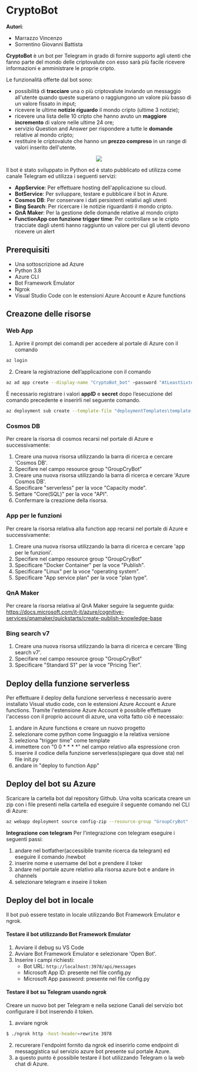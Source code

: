 CryptoBot
===========
**Autori**:
- Marrazzo Vincenzo
- Sorrentino Giovanni Battista

**CryptoBot** è un bot per Telegram in grado di fornire supporto agli utenti che fanno parte del mondo delle criptovalute con esso sarà più facile ricevere informazioni e amministrare le proprie cripto.

Le funzionalità offerte dal bot sono:

-   possibilità di **tracciare** una o più criptovalute inviando un messaggio all'utente quando queste superano o raggiungono un valore più basso di un valore fissato in input;
-   ricevere le ultime **notizie riguardo** il mondo cripto (ultime 3 notizie);
-   ricevere una lista delle 10 cripto che hanno avuto un **maggiore incremento** di valore nelle ultime 24 ore;
-   servizio Question and Answer per rispondere a tutte le **domande** relative al mondo cripto;
-   restituire le criptovalute che hanno un **prezzo compreso** in un range di valori inserito dell'utente.

	
<p align="center"><img src="./images/servizi.png"/></p>

Il bot è stato sviluppato in Python ed è stato pubblicato ed utilizza come canale Telegram ed utilizza i seguenti servizi:

-   **AppService**: Per effettuare hosting dell'applicazione su cloud.
-   **BotService**: Per sviluppare, testare e pubblicare il bot in Azure.
-   **Cosmos DB**: Per conservare i dati persistenti relativi agli utenti
-   **Bing Search**: Per ricercare i le notizie riguardanti il mondo cripto.
-   **QnA Maker**: Per la gestione delle domande relative al mondo cripto
-   **FunctionApp con funzione trigger time**: Per controllare se le cripto tracciate dagli utenti hanno raggiunto un valore per cui gli utenti devono ricevere un alert 

Prerequisiti
------------

-   Una sottoscrizione ad Azure
-   Python 3.8
-   Azure CLI
-   Bot Framework Emulator
-   Ngrok
-   Visual Studio Code con le estensioni Azure Account e Azure functions

Creazone delle risorse
-------------
### Web App

1.  Aprire il prompt dei comandi per accedere al portale di Azure con il comando
```sh
az login
```

2.  Creare la registrazione dell’applicazione con il comando
```sh
az ad app create --display-name "CryptoBot_bot" –password "AtLeastSixteenCharacters\_0" --available-to-other-tenants
```
È necessario registrare i valori **appID** e **secret** dopo l’esecuzione del comando precedente e inserirli nel seguente comando.
```sh
az deployment sub create --template-file "deploymentTemplates\template-with-new-rg.json" --location westeurope --parameters appId="appId" appSecret="appSecret" botId="CryptoBot_bot" botSku=F0 newAppServicePlanName="NewAppServicePlanCryBot" newWebAppName="CryBotWebApp" groupName="GroupCryBot" groupLocation="West Europe" newAppServicePlanLocation="West Europe" --name "CryBot"
```

### Cosmos DB
Per creare la risorsa di cosmos recarsi nel portale di Azure e successivamente:

1. Creare una nuova risorsa utilizzando la barra di ricerca e cercare 'Cosmos DB'.
2. Specifare nel campo resource group "GroupCryBot"
3. Creare una nuova risorsa utilizzando la barra di ricerca e cercare 'Azure Cosmos DB'.
4. Specificare "serverless" per la voce "Capacity mode".
5. Settare "Core(SQL)" per la voce "API".
6. Confermare la creazione della risorsa.

### App per le funzioni
Per creare la risorsa relativa alla function app recarsi nel portale di Azure e successivamente:
    
1. Creare una nuova risorsa utilizzando la barra di ricerca e cercare 'app per le funzioni'.
2. Specifare nel campo resource group "GroupCryBot"
3. Specificare "Docker Container" per la voce "Publish".
4. Specificare "Linux" per la voce "operating system".
5. Specificare "App service plan" per la voce "plan type".

### QnA Maker
Per creare la risorsa relativa al QnA Maker seguire la seguente guida:
    https://docs.microsoft.com/it-it/azure/cognitive-services/qnamaker/quickstarts/create-publish-knowledge-base
    
### Bing search v7
1. Creare una nuova risorsa utilizzando la barra di ricerca e cercare 'Bing search v7'.
2. Specifare nel campo resource group "GroupCryBot"
3. Specificare "Standard S1" per la voce "Pricing Tier".

Deploy della funzione serverless
-------------
Per effettuare il deploy della funzione serverless è necessario avere installato Visual studio code, con le estensioni Azure Account e Azure functions. Tramite l'estensione Azure Account è possibile effettuare l'accesso con il proprio account di azure, una volta fatto ciò è necessaio:

1. andare in Azure functions e creare un nuovo progetto
2. selezionare come python come linguaggio e la relativa versione
3. seleziona "trigger time" come template
4. immettere con "0 0 * * * *" nel campo relativo alla espressione cron
5. inserire il codice della funzione serverless(spiegare qua dove sta) nel file init.py
6. andare in "deploy to function App"

Deploy del bot su Azure
-------------
Scaricare la cartella bot dal repository Github. Una volta scaricata creare un zip con i file presenti nella cartella ed eseguire il seguente comando nel CLI di Azure:
```sh
az webapp deployment source config-zip --resource-group "GroupCryBot" --name "CryBotWebApp" --src "bot.zip"
```
**Integrazione con telegram**
Per l'integrazione con telegram eseguire i seguenti passi:
1. andare nel botfather(accessibile tramite ricerca da telegram) ed eseguire il comando /newbot
2. inserire nome e username del bot e prendere il toker
3. andare nel portale azure relativo alla risorsa azure bot e andare in channels
4. selezionare telegram e inseire il token

Deploy del bot in locale
-------------

Il bot può essere testato in locale utilizzando Bot Framework Emulator e ngrok.

#### Testare il bot utilizzando Bot Framework Emulator
1. Avviare il debug su VS Code
2. Avviare Bot Framework Emulator e selezionare 'Open Bot'.
3. Inserire i campi richiesti:
    * Bot URL: `http://localhost:3978/api/messages`
    * Microsoft App ID: presente nel file config.py
    * Microsoft App password: presente nel file config.py

#### Testare il bot su Telegram usando ngrok
Creare un nuovo bot per Telegram e nella sezione Canali del servizio bot configurare il bot inserendo il token.
1. avviare ngrok
```sh
$ ./ngrok http -host-header=rewrite 3978
```
2. recurerare l'endpoint fornito da ngrok ed inserirlo come endpoint di messaggistica sul servizio azure bot presente sul portale Azure.
3. a questo punto è possibile testare il bot utilizzando Telegram o la web chat di Azure.









